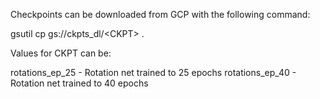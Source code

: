 Checkpoints can be downloaded from GCP with the following command:

gsutil cp gs://ckpts\_dl/\<CKPT\> .

Values for CKPT can be:

rotations_ep_25    - Rotation net trained to 25 epochs
rotations_ep_40    - Rotation net trained to 40 epochs
